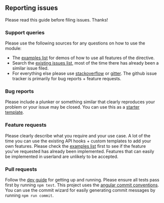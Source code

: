 ## Reporting issues
Please read this guide before filing issues. Thanks!

### Support queries
Please use the following sources for any questions on how to use the module:
* The [examples list](http://mattlewis92.github.io/angular-bootstrap-calendar/) for demos of how to use all features of the directive. 
* Search the [existing issues list](https://github.com/abrahampeh/angular-bootstrap-calendar/issues?q=is%3Aissue+is%3Aclosed), most of the time there has already been a similar issue filed.
* For everything else please use [stackoverflow](http://stackoverflow.com/questions/ask/advice) or [gitter](https://gitter.im/mattlewis92/angular-bootstrap-calendar). The github issue tracker is primarily for bug reports + feature requests.

### Bug reports
Please include a plunker or something similar that clearly reproduces your problem or your issue may be closed. You can use this as a [starter template](http://plnkr.co/edit/LE4F4U7AnnD3tjM9ZH4G?p=preview).

### Feature requests
Please clearly describe what you require and your use case. A lot of the time you can use the existing API hooks + custom templates to add your own features. Please check the [examples list](http://mattlewis92.github.io/angular-bootstrap-calendar/) first to see if the feature you've requested has already been implemented. Features that can easily be implemented in userland are unlikely to be accepted.

### Pull requests
Follow the [dev guide](https://github.com/abrahampeh/angular-bootstrap-calendar#development) for getting up and running. Please ensure all tests pass first by running `npm test`. This project uses the [angular commit conventions](https://github.com/angular/angular.js/blob/master/CONTRIBUTING.md#commit-message-format). You can use the commit wizard for easily generating commit messages by running `npm run commit`. 
